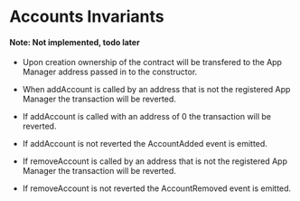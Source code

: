 # Accounts Invariants

#### Note: Not implemented, todo later

- Upon creation ownership of the contract will be transfered to the App Manager address passed in to the constructor.
- When addAccount is called by an address that is not the registered App Manager the transaction will be reverted.
- If addAccount is called with an address of 0 the transaction will be reverted.
- If addAccount is not reverted the AccountAdded event is emitted. 

- If removeAccount is called by an address that is not the registered App Manager the transaction will be reverted.
- If removeAccount is not reverted the AccountRemoved event is emitted.